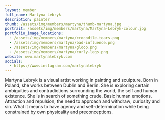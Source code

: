 ```yaml
---
layout: member
full_name: Martyna Lebryk
description: painter
thumb: /assets/img/members/martyna/thumb-martyna.jpg
portrait: /assets/img/members/martyna/Martyna-Lebryk-colour.jpg
portfolio_image_locations:
  - /assets/img/members/martyna/crocodile-tears.png
  - /assets/img/members/martyna/bad-influence.png
  - /assets/img/members/martyna/gloop.png
  - /assets/img/members/martyna/curly-legs.png
website: www.martynalebryk.com
socials: 
  - https://www.instagram.com/martynalebryk
---
```

Martyna Lebryk is a visual artist working in painting and sculpture. Born in Poland, she works between Dublin and Berlin. She is exploring certain ambiguities and contradictions surrounding the world, the self and human existence. She is in search of something crude. Basic human emotions. Attraction and repulsion; the need to approach and withdraw; curiosity and sin. What it means to have agency and self-determination while being constrained by own physicality and preconceptions.